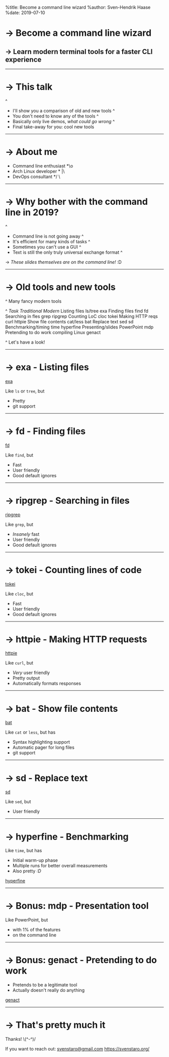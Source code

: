%title: Become a command line wizard
%author: Sven-Hendrik Haase
%date: 2019-07-10

-> Become a command line wizard
===============================

-> Learn modern terminal tools for a faster CLI experience
----------------------------------------------------------

---

-> This talk
============

^
* I'll show you a comparison of old and new tools
^
* You don't need to know any of the tools
^
* Basically only live demos, *what could go wrong*
^
* Final take-away for you: cool new tools

---

-> About me
===========

* Command line enthusiast   *\\o
* Arch Linux developer      * |\\
* DevOps consultant         */ \\

---

-> Why bother with the command line in 2019?
============================================

^
* Command line is not going away
^
* It's efficient for many kinds of tasks
^
* Sometimes you can't use a GUI
^
* Text is still the only truly universal exchange format
^

-> *These slides themselves are on the command line!* :D

---

-> Old tools and new tools
==========================

^
Many fancy modern tools

^
_*Task                    Traditional     Modern*_
Listing files           ls/tree         exa
Finding files           find            fd
Searching in fles       grep            ripgrep
Counting LoC            cloc            tokei
Making HTTP reqs        curl            httpie
Show file contents      cat/less        bat
Replace text            sed             sd
Benchmarking/timing     time            hyperfine
Presenting/slides       PowerPoint      mdp
Pretending to do work   compiling Linux genact

^
Let's have a look!

---

-> exa - Listing files
======================

[exa](https://github.com/ogham/exa)

Like `ls` or `tree`, but
* Pretty
* git support

---

-> fd - Finding files
=====================

[fd](https://github.com/sharkdp/fd)

Like `find`, but
* Fast
* User friendly
* Good default ignores

---

-> ripgrep - Searching in files
===============================

[ripgrep](https://github.com/BurntSushi/ripgrep)

Like `grep`, but
* *Insanely* fast
* User friendly
* Good default ignores

---

-> tokei - Counting lines of code
=================================

[tokei](https://github.com/XAMPPRocky/tokei)

Like `cloc`, but
* Fast
* User friendly
* Good default ignores

---

-> httpie - Making HTTP requests
================================

[httpie](https://httpie.org/)

Like `curl`, but
* *Very* user friendly
* Pretty output
* Automatically formats responses

---

-> bat - Show file contents
===========================

[bat](https://github.com/sharkdp/bat)

Like `cat` or `less`, but has
* Syntax highlighting support
* Automatic pager for long files
* git support

---

-> sd - Replace text
====================

[sd](https://github.com/chmln/sd)

Like `sed`, but
* User friendly

---

-> hyperfine - Benchmarking
===========================

Like `time`, but has
* Initial warm-up phase
* Multiple runs for better overall measurements
* Also pretty *:D*

[hyperfine](https://github.com/sharkdp/hyperfine)

---

-> Bonus: mdp - Presentation tool
=================================

Like PowerPoint, but
* with 1% of the features
* on the command line

---

-> Bonus: genact - Pretending to do work
========================================

* Pretends to be a legitimate tool
* Actually doesn't really do anything

[genact](https://github.com/svenstaro/genact)

---

-> That's pretty much it
========================

Thanks! \\(^-^)/

If you want to reach out:
svenstaro@gmail.com
https://svenstaro.org/
